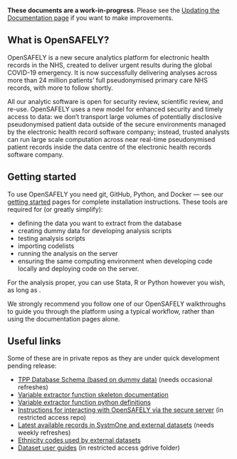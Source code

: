 
**These documents are a work-in-progress**. Please see the [Updating the Documentation page](updating-documentation.md) if you want to make improvements. 
 
## What is OpenSAFELY?

OpenSAFELY is a new secure analytics platform for electronic health records in the NHS, created to deliver urgent 
results during the global COVID-19 emergency. It is now successfully delivering analyses across more than 24 million 
patients’ full pseudonymised primary care NHS records, with more to follow shortly. 

All our analytic software is open for security review, scientific review, and re-use. OpenSAFELY uses a new model for enhanced security and timely 
access to data: we don’t transport large volumes of potentially disclosive pseudonymised patient data outside of the 
secure environments managed by the electronic health record software company; instead, trusted analysts can run large 
scale computation across near real-time pseudonymised patient records inside the data centre of the electronic health records software company. 

## Getting started

To use OpenSAFELY you need git, GitHub, Python, and Docker &mdash; see our [getting started](getting-started.md) pages for complete installation instructions. These tools are required for (or greatly simplify):
* defining the data you want to extract from the database
* creating dummy data for developing analysis scripts
* testing analysis scripts
* importing codelists
* running the analysis on the server
* ensuring the same computing environment when developing code locally and deploying code on the server.

For the analysis proper, you can use Stata, R or Python however you wish, as long as .

We strongly recommend you follow one of our OpenSAFELY walkthroughs to guide you through the platform using a typical workflow, rather than using the documentation pages alone. 

## Useful links

Some of these are in private repos as they are under quick development pending release:

* [TPP Database Schema (based on dummy data)](https://github.com/opensafely/tpp-sql-notebook/blob/master/notebooks/tpp-schema.ipynb) (needs occasional refreshes)
* [Variable extractor function skeleton documentation](https://github.com/opensafely/cohort-extractor/blob/master/cohortextractor/patients.py)
* [Variable extractor function python definitions](https://github.com/opensafely/cohort-extractor/blob/master/cohortextractor/tpp_backend.py)
* [Instructions for interacting with OpenSAFELY via the secure server](https://github.com/opensafely/server-instructions/blob/master/docs/Server-side%20how-to.md) (in restricted access repo)
* [Latest available records in SystmOne and external datasets](https://github.com/opensafely/rapid-reports/blob/master/notebooks/latest-dates.ipynb) (needs weekly refreshes)
* [Ethnicity codes used by external datasets](https://github.com/opensafely/rapid-reports/blob/master/notebooks/ethnicity-codes.ipynb)
* [Dataset user guides](https://docs.google.com/document/d/1EzaRTiapjxxbj10wjN5iYjXbeyHMEErOoaV0tH6Mv1c/) (in restricted access gdrive folder)




